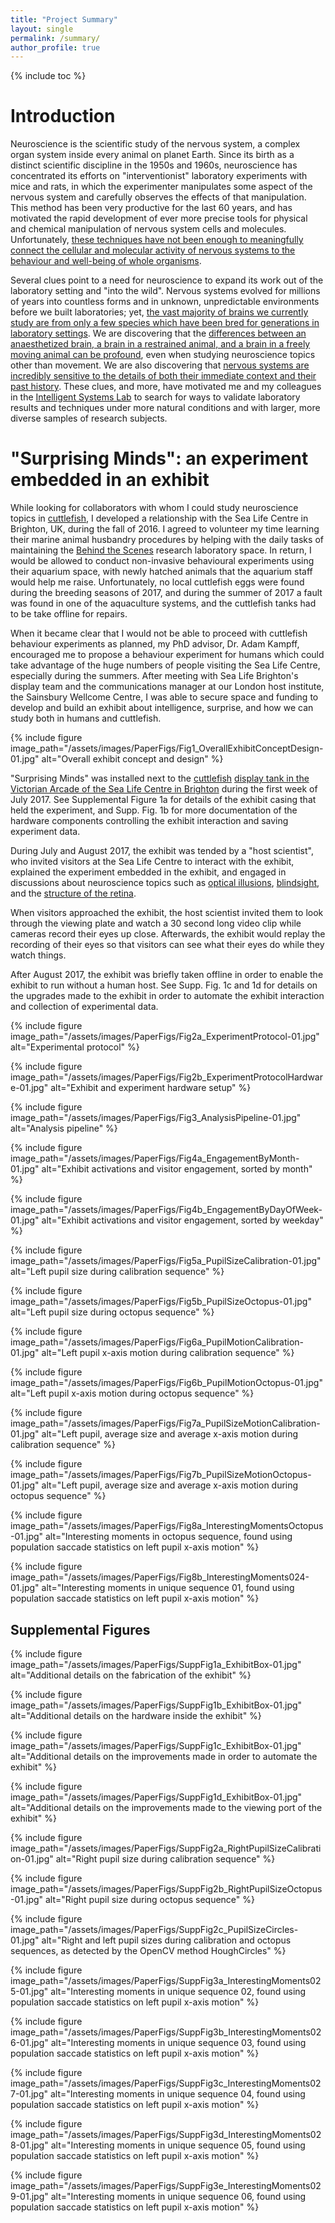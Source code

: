 ```yaml
---
title: "Project Summary"
layout: single
permalink: /summary/
author_profile: true
---
```

{% include toc %}

# Introduction

Neuroscience is the scientific study of the nervous system, a complex organ system inside every animal on planet Earth. Since its birth as a distinct scientific discipline in the 1950s and 1960s, neuroscience has concentrated its efforts on "interventionist" laboratory experiments with mice and rats, in which the experimenter manipulates some aspect of the nervous system and carefully observes the effects of that manipulation. This method has been very productive for the last 60 years, and has motivated the rapid development of ever more precise tools for physical and chemical manipulation of nervous system cells and molecules. Unfortunately, [these techniques have not been enough to meaningfully connect the cellular and molecular activity of nervous systems to the behaviour and well-being of whole organisms](https://www.cell.com/neuron/pdf/S0896-6273(16)31040-6.pdf). 

Several clues point to a need for neuroscience to expand its work out of the laboratory setting and "into the wild". Nervous systems evolved for millions of years into countless forms and in unknown, unpredictable environments before we built laboratories; yet, [the vast majority of brains we currently study are from only a few species which have been bred for generations in laboratory settings](https://www.ncbi.nlm.nih.gov/pmc/articles/PMC2605402/pdf/fnana-02-005.pdf). We are discovering that the [differences between an anaesthetized brain, a brain in a restrained animal, and a brain in a freely moving animal can be profound](https://www.ncbi.nlm.nih.gov/pmc/articles/PMC3184003/pdf/nihms-326476.pdf), even when studying neuroscience topics other than movement. We are also discovering that [nervous systems are incredibly sensitive to the details of both their immediate context and their past history](https://www.biorxiv.org/content/10.1101/058917v2). These clues, and more, have motivated me and my colleagues in the [Intelligent Systems Lab](http://www.kampff-lab.org/) to search for ways to validate laboratory results and techniques under more natural conditions and with larger, more diverse samples of research subjects. 

# "Surprising Minds": an experiment embedded in an exhibit

While looking for collaborators with whom I could study neuroscience topics in [cuttlefish](https://en.wikipedia.org/wiki/Cuttlefish), I developed a relationship with the Sea Life Centre in Brighton, UK, during the fall of 2016. I agreed to volunteer my time learning their marine animal husbandry procedures by helping with the daily tasks of maintaining the [Behind the Scenes](https://www.visitsealife.com/brighton/discover/behind-the-scenes-tour/) research laboratory space. In return, I would be allowed to conduct non-invasive behavioural experiments using their aquarium space, with newly hatched animals that the aquarium staff would help me raise. Unfortunately, no local cuttlefish eggs were found during the breeding seasons of 2017, and during the summer of 2017 a fault was found in one of the aquaculture systems, and the cuttlefish tanks had to be take offline for repairs. 

When it became clear that I would not be able to proceed with cuttlefish behaviour experiments as planned, my PhD advisor, Dr. Adam Kampff, encouraged me to propose a behaviour experiment for humans which could take advantage of the huge numbers of people visiting the Sea Life Centre, especially during the summers. After meeting with Sea Life Brighton's display team and the communications manager at our London host institute, the Sainsbury Wellcome Centre, I was able to secure space and funding to develop and build an exhibit about intelligence, surprise, and how we can study both in humans and cuttlefish. 

{% include figure image_path="/assets/images/PaperFigs/Fig1_OverallExhibitConceptDesign-01.jpg" alt="Overall exhibit concept and design" %}

"Surprising Minds" was installed next to the [cuttlefish](https://en.wikipedia.org/wiki/Cuttlefish) [display tank in the Victorian Arcade of the Sea Life Centre in Brighton](https://www.visitsealife.com/brighton/discover/aquarium-zones/) during the first week of July 2017. See Supplemental Figure 1a for details of the exhibit casing that held the experiment, and Supp. Fig. 1b for more documentation of the hardware components controlling the exhibit interaction and saving experiment data. 

During July and August 2017, the exhibit was tended by a "host scientist", who invited visitors at the Sea Life Centre to interact with the exhibit, explained the experiment embedded in the exhibit, and engaged in discussions about neuroscience topics such as [optical illusions](https://en.wikipedia.org/wiki/Optical_illusion), [blindsight](https://en.wikipedia.org/wiki/Blindsight), and the [structure of the retina](https://en.wikipedia.org/wiki/Retina#Structure).

When visitors approached the exhibit, the host scientist invited them to look through the viewing plate and watch a 30 second long video clip while cameras record their eyes up close. Afterwards, the exhibit would replay the recording of their eyes so that visitors can see what their eyes do while they watch things. 

After August 2017, the exhibit was briefly taken offline in order to enable the exhibit to run without a human host. See Supp. Fig. 1c and 1d for details on the upgrades made to the exhibit in order to automate the exhibit interaction and collection of experimental data. 

{% include figure image_path="/assets/images/PaperFigs/Fig2a_ExperimentProtocol-01.jpg" alt="Experimental protocol" %}

{% include figure image_path="/assets/images/PaperFigs/Fig2b_ExperimentProtocolHardware-01.jpg" alt="Exhibit and experiment hardware setup" %}

{% include figure image_path="/assets/images/PaperFigs/Fig3_AnalysisPipeline-01.jpg" alt="Analysis pipeline" %}

{% include figure image_path="/assets/images/PaperFigs/Fig4a_EngagementByMonth-01.jpg" alt="Exhibit activations and visitor engagement, sorted by month" %}

{% include figure image_path="/assets/images/PaperFigs/Fig4b_EngagementByDayOfWeek-01.jpg" alt="Exhibit activations and visitor engagement, sorted by weekday" %}

{% include figure image_path="/assets/images/PaperFigs/Fig5a_PupilSizeCalibration-01.jpg" alt="Left pupil size during calibration sequence" %}

{% include figure image_path="/assets/images/PaperFigs/Fig5b_PupilSizeOctopus-01.jpg" alt="Left pupil size during octopus sequence" %}

{% include figure image_path="/assets/images/PaperFigs/Fig6a_PupilMotionCalibration-01.jpg" alt="Left pupil x-axis motion during calibration sequence" %}

{% include figure image_path="/assets/images/PaperFigs/Fig6b_PupilMotionOctopus-01.jpg" alt="Left pupil x-axis motion during octopus sequence" %}

{% include figure image_path="/assets/images/PaperFigs/Fig7a_PupilSizeMotionCalibration-01.jpg" alt="Left pupil, average size and average x-axis motion during calibration sequence" %}

{% include figure image_path="/assets/images/PaperFigs/Fig7b_PupilSizeMotionOctopus-01.jpg" alt="Left pupil, average size and average x-axis motion during octopus sequence" %}

{% include figure image_path="/assets/images/PaperFigs/Fig8a_InterestingMomentsOctopus-01.jpg" alt="Interesting moments in octopus sequence, found using population saccade statistics on left pupil x-axis motion" %}

{% include figure image_path="/assets/images/PaperFigs/Fig8b_InterestingMoments024-01.jpg" alt="Interesting moments in unique sequence 01, found using population saccade statistics on left pupil x-axis motion" %}

## Supplemental Figures

{% include figure image_path="/assets/images/PaperFigs/SuppFig1a_ExhibitBox-01.jpg" alt="Additional details on the fabrication of the exhibit" %}

{% include figure image_path="/assets/images/PaperFigs/SuppFig1b_ExhibitBox-01.jpg" alt="Additional details on the hardware inside the exhibit" %}

{% include figure image_path="/assets/images/PaperFigs/SuppFig1c_ExhibitBox-01.jpg" alt="Additional details on the improvements made in order to automate the exhibit" %}

{% include figure image_path="/assets/images/PaperFigs/SuppFig1d_ExhibitBox-01.jpg" alt="Additional details on the improvements made to the viewing port of the exhibit" %}

{% include figure image_path="/assets/images/PaperFigs/SuppFig2a_RightPupilSizeCalibration-01.jpg" alt="Right pupil size during calibration sequence" %}

{% include figure image_path="/assets/images/PaperFigs/SuppFig2b_RightPupilSizeOctopus-01.jpg" alt="Right pupil size during octopus sequence" %}

{% include figure image_path="/assets/images/PaperFigs/SuppFig2c_PupilSizeCircles-01.jpg" alt="Right and left pupil sizes during calibration and octopus sequences, as detected by the OpenCV method HoughCircles" %}

{% include figure image_path="/assets/images/PaperFigs/SuppFig3a_InterestingMoments025-01.jpg" alt="Interesting moments in unique sequence 02, found using population saccade statistics on left pupil x-axis motion" %}

{% include figure image_path="/assets/images/PaperFigs/SuppFig3b_InterestingMoments026-01.jpg" alt="Interesting moments in unique sequence 03, found using population saccade statistics on left pupil x-axis motion" %}

{% include figure image_path="/assets/images/PaperFigs/SuppFig3c_InterestingMoments027-01.jpg" alt="Interesting moments in unique sequence 04, found using population saccade statistics on left pupil x-axis motion" %}

{% include figure image_path="/assets/images/PaperFigs/SuppFig3d_InterestingMoments028-01.jpg" alt="Interesting moments in unique sequence 05, found using population saccade statistics on left pupil x-axis motion" %}

{% include figure image_path="/assets/images/PaperFigs/SuppFig3e_InterestingMoments029-01.jpg" alt="Interesting moments in unique sequence 06, found using population saccade statistics on left pupil x-axis motion" %}
